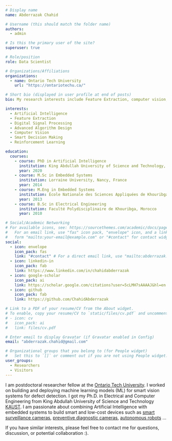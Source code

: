 ```yaml
---
# Display name
name: Abderrazak Chahid

# Username (this should match the folder name)
authors:
  - admin

# Is this the primary user of the site?
superuser: true

# Role/position
role: Data Scientist

# Organizations/Affiliations
organizations:
  - name: Ontario Tech University
    url: "https://ontariotechu.ca/"

# Short bio (displayed in user profile at end of posts)
bio: My research interests include Feature Extraction, computer vision, real-time implementation of smart decision making systems.

interests:
  - Artificial Intelligence
  - Feature Extraction
  - Digital Signal Processing
  - Advanced Algorithm Design
  - Computer Vision
  - Smart Decision Making
  - Reinforcement Learning

education:
  courses:
    - course: PhD in Artificial Intelligence
      institution: King Abdullah University of Science and Technology, Thuwal, KSA
      year: 2020
    - course: M.Sc in Embedded Systems
      institution: Lorraine University, Nancy, France
      year: 2014
    - course: M.Eng in Embedded Systems
      institution: École Nationale des Sciences Appliquées de Khouribga, Morocco
      year: 2013
    - course: B.Sc in Electrical Engineering
      institution: Faculté Polydisciplinaire de Khouribga, Morocco
      year: 2010

# Social/Academic Networking
# For available icons, see: https://sourcethemes.com/academic/docs/page-builder/#icons
#   For an email link, use "fas" icon pack, "envelope" icon, and a link in the
#   form "mailto:your-email@example.com" or "#contact" for contact widget.
social:
  - icon: envelope
    icon_pack: fas
    link: "#contact" # For a direct email link, use "mailto:abderrazak.chahid@gmail.com".
  - icon: linkedin-in
    icon_pack: fab
    link: https://www.linkedin.com/in/chahidabderrazak
  - icon: google-scholar
    icon_pack: ai
    link: https://scholar.google.com/citations?user=5cLMH7sAAAAJ&hl=en
  - icon: github
    icon_pack: fab
    link: https://github.com/ChahidAbderrazak

# Link to a PDF of your resume/CV from the About widget.
# To enable, copy your resume/CV to `static/files/cv.pdf` and uncomment the lines below.
# - icon: cv
#   icon_pack: ai
#   link: files/cv.pdf

# Enter email to display Gravatar (if Gravatar enabled in Config)
email: "abderrazak.chahid@gmail.com"

# Organizational groups that you belong to (for People widget)
#   Set this to `[]` or comment out if you are not using People widget.
user_groups:
  - Researchers
  - Visitors
---
```


I am postdoctoral researcher fellow at the [Ontario Tech University](https://ontariotechu.ca/). I worked on building and deploying machine learning models (ML) for smart vision systems for defect detection. I got my Ph.D. in Electrical and Computer Engineering from King Abdullah University of Science and Technology [KAUST](https://cemse.kaust.edu.sa/emang/people/person/abderrazak-chahid).
I am passionate about combining Artificial Intelligence with embedded systems to build smart and low-cost devices such as [smart surveillance cameras](https://www.youtube.com/watch?v=QcCjmWwEUgg), [preventive diagnostic cameras](https://www.youtube.com/watch?v=mHBSRPkFnDI), [autonomous robots](https://www.youtube.com/watch?v=P9zmerD04Hk) ...

If you have similar interests, please feel free to contact me for questions, discussion, or potential collaboration :).
